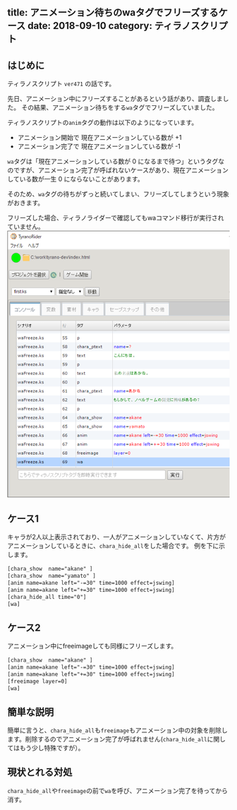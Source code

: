 title: アニメーション待ちのwaタグでフリーズするケース
date: 2018-09-10
category: ティラノスクリプト
---

## はじめに

ティラノスクリプト `ver471` の話です。

先日、アニメーション中にフリーズすることがあるという話があり、調査しました。
その結果、アニメーション待ちをする`wa`タグでフリーズしていました。

ティラノスクリプトの`anim`タグの動作は以下のようになっています。

* アニメーション開始で  現在アニメーションしている数が +1
* アニメーション完了で  現在アニメーションしている数が -1

`wa`タグは「現在アニメーションしている数が 0 になるまで待つ」というタグなのですが、アニメーション完了が呼ばれないケースがあり、現在アニメーションしている数が一生 0 にならないことがあります。

そのため、`wa`タグの待ちがずっと続いてしまい、フリーズしてしまうという現象がおきます。

フリーズした場合、ティラノライダーで確認してもwaコマンド移行が実行されていません。
![waタグでストップしている](/img/2018-09-10-wa-freeze/wa.png)

## ケース1

キャラが2人以上表示されており、一人がアニメーションしていなくて、片方がアニメーションしているときに、`chara_hide_all`をした場合です。
例を下に示します。

```
[chara_show  name="akane" ]
[chara_show  name="yamato" ]
[anim name=akane left="-=30" time=1000 effect=jswing]
[anim name=akane left="+=30" time=1000 effect=jswing]
[chara_hide_all time="0"]
[wa]
```

## ケース2

アニメーション中にfreeimageしても同様にフリーズします。

```
[chara_show  name="akane" ]
[anim name=akane left="-=30" time=1000 effect=jswing]
[anim name=akane left="+=30" time=1000 effect=jswing]
[freeimage layer=0]
[wa]
```

## 簡単な説明

簡単に言うと、`chara_hide_all`も`freeimage`もアニメーション中の対象を削除します。削除するのでアニメーション完了が呼ばれません(`chara_hide_all`に関してはもう少し特殊ですが）。


## 現状とれる対処

`chara_hide_all`や`freeimage`の前で`wa`を呼び、アニメーション完了を待ってから消す。

